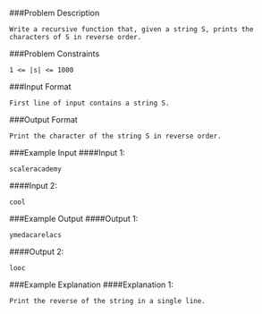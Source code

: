 ###Problem Description
```
Write a recursive function that, given a string S, prints the characters of S in reverse order.
```


###Problem Constraints
```
1 <= |s| <= 1000
```



###Input Format
```
First line of input contains a string S.
```



###Output Format
```
Print the character of the string S in reverse order.
```



###Example Input
####Input 1:

```
scaleracademy
```
####Input 2:

```
cool
```


###Example Output
####Output 1:

```
ymedacarelacs
```
####Output 2:

```
looc
```


###Example Explanation
####Explanation 1:

```
Print the reverse of the string in a single line.
```